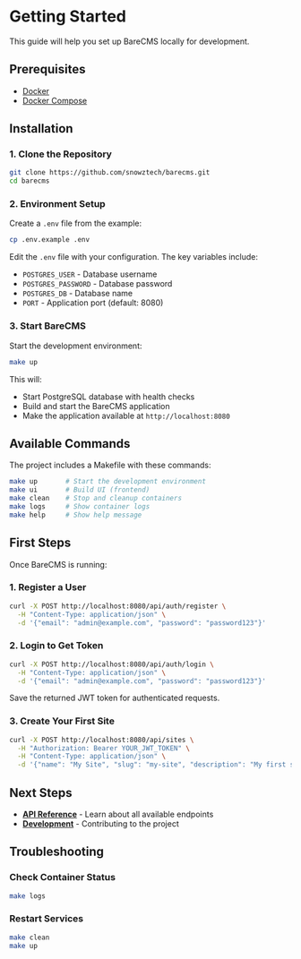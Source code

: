 # Getting Started

This guide will help you set up BareCMS locally for development.

## Prerequisites

- [Docker](https://docs.docker.com/get-docker/)
- [Docker Compose](https://docs.docker.com/compose/install/)

## Installation

### 1. Clone the Repository

```bash
git clone https://github.com/snowztech/barecms.git
cd barecms
```

### 2. Environment Setup

Create a `.env` file from the example:

```bash
cp .env.example .env
```

Edit the `.env` file with your configuration. The key variables include:

- `POSTGRES_USER` - Database username
- `POSTGRES_PASSWORD` - Database password
- `POSTGRES_DB` - Database name
- `PORT` - Application port (default: 8080)

### 3. Start BareCMS

Start the development environment:

```bash
make up
```

This will:

- Start PostgreSQL database with health checks
- Build and start the BareCMS application
- Make the application available at `http://localhost:8080`

## Available Commands

The project includes a Makefile with these commands:

```bash
make up       # Start the development environment
make ui       # Build UI (frontend)
make clean    # Stop and cleanup containers
make logs     # Show container logs
make help     # Show help message
```

## First Steps

Once BareCMS is running:

### 1. Register a User

```bash
curl -X POST http://localhost:8080/api/auth/register \
  -H "Content-Type: application/json" \
  -d '{"email": "admin@example.com", "password": "password123"}'
```

### 2. Login to Get Token

```bash
curl -X POST http://localhost:8080/api/auth/login \
  -H "Content-Type: application/json" \
  -d '{"email": "admin@example.com", "password": "password123"}'
```

Save the returned JWT token for authenticated requests.

### 3. Create Your First Site

```bash
curl -X POST http://localhost:8080/api/sites \
  -H "Authorization: Bearer YOUR_JWT_TOKEN" \
  -H "Content-Type: application/json" \
  -d '{"name": "My Site", "slug": "my-site", "description": "My first site"}'
```

## Next Steps

- [**API Reference**](api.md) - Learn about all available endpoints
- [**Development**](development.md) - Contributing to the project

## Troubleshooting

### Check Container Status

```bash
make logs
```

### Restart Services

```bash
make clean
make up
```
